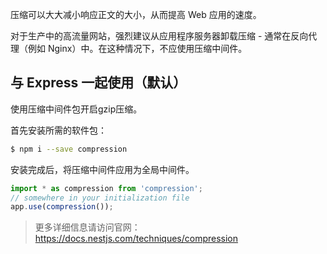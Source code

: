 压缩可以大大减小响应正文的大小，从而提高 Web 应用的速度。

对于生产中的高流量网站，强烈建议从应用程序服务器卸载压缩 - 通常在反向代理（例如 Nginx）中。在这种情况下，不应使用压缩中间件。



## 与 Express 一起使用（默认）

使用压缩中间件包开启gzip压缩。

首先安装所需的软件包：

```bash
$ npm i --save compression
```

安装完成后，将压缩中间件应用为全局中间件。

```typescript
import * as compression from 'compression';
// somewhere in your initialization file
app.use(compression());
```



> 更多详细信息请访问官网：https://docs.nestjs.com/techniques/compression